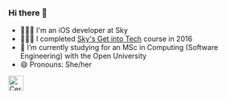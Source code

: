 ### Hi there 👋

- 👩🏼‍💻 I'm an iOS developer at Sky 
- 👩🏼‍🎓 I completed [Sky's Get into Tech](http://getintotech.sky.com/courses/get-into-tech/) course in 2016
- 🌱 I’m currently studying for an MSc in Computing (Software Engineering) with the Open University
- 😄 Pronouns: She/her



<a href="https://dev.to/ceri_anne_dev">
  <img src="https://d2fltix0v2e0sb.cloudfront.net/dev-badge.svg" alt="Ceri-anne's DEV Profile" height="30" width="30">
</a>


<!--
**Ceri-anne/ceri-anne** is a ✨ _special_ ✨ repository because its `README.md` (this file) appears on your GitHub profile.

Here are some ideas to get you started:

- 🔭 I’m currently working on ...
- 🌱 I’m currently learning ...
- 👯 I’m looking to collaborate on ...
- 🤔 I’m looking for help with ...
- 💬 Ask me about ...
- 📫 How to reach me: ...
- 😄 Pronouns: ...
- ⚡ Fun fact: ...
-->
